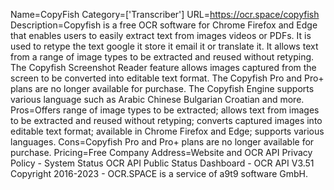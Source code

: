 Name=CopyFish
Category=['Transcriber']
URL=https://ocr.space/copyfish
Description=Copyfish is a free OCR software for Chrome Firefox and Edge that enables users to easily extract text from images videos or PDFs. It is used to retype the text google it store it email it or translate it. It allows text from a range of image types to be extracted and reused without retyping. The Copyfish Screenshot Reader feature allows images captured from the screen to be converted into editable text format. The Copyfish Pro and Pro+ plans are no longer available for purchase. The Copyfish Engine supports various language such as Arabic Chinese Bulgarian Croatian and more.
Pros=Offers range of image types to be extracted; allows text from images to be extracted and reused without retyping; converts captured images into editable text format; available in Chrome Firefox and Edge; supports various languages.
Cons=Copyfish Pro and Pro+ plans are no longer available for purchase.
Pricing=Free
Company Address=Website and OCR API Privacy Policy - System Status OCR API Public Status Dashboard - OCR API V3.51 Copyright 2016-2023 - OCR.SPACE is a service of a9t9 software GmbH.
